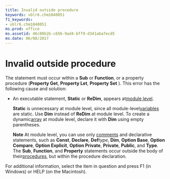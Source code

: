 ```yaml
---
title: Invalid outside procedure
keywords: vblr6.chm1040051
f1_keywords:
- vblr6.chm1040051
ms.prod: office
ms.assetid: 46c00b2b-c656-9ad4-bff9-d341a6a7ecd5
ms.date: 06/08/2017
---
```



# Invalid outside procedure

The statement must occur within a  **Sub** or **Function**, or a property procedure (**Property Get**, **Property Let**, **Property Set** ). This error has the following cause and solution:



- An executable statement,  **Static** or **ReDim**, appears at[module level](vbe-glossary.md).
    
     **Static** is unnecessary at module level, since all module-level[variables](vbe-glossary.md) are static. Use **Dim** instead of **ReDim** at module level. To create a dynamic[array](vbe-glossary.md) at module level, declare it with **Dim** using empty parentheses.
    
     **Note**  At module level, you can use only [comments](vbe-glossary.md) and declarative statements, such as **Const**, **Declare**, **Def**_type_, **Dim**, **Option Base**, **Option Compare**, **Option Explicit**, **Option Private**, **Private**, **Public**, and **Type**. The **Sub**, **Function**, and **Property** statements occur outside the body of their[procedures](vbe-glossary.md), but within the procedure declaration.

For additional information, select the item in question and press F1 (in Windows) or HELP (on the Macintosh).

